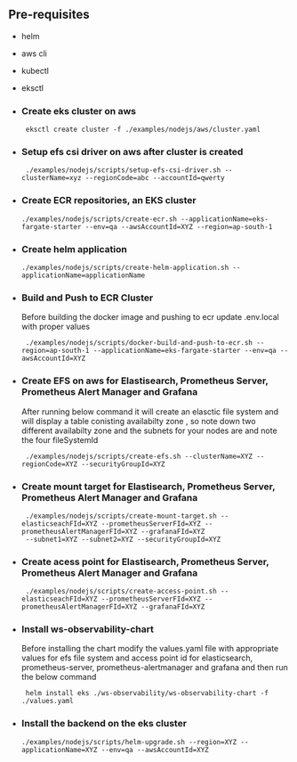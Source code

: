 ## Pre-requisites
- helm
- aws cli
- kubectl
- eksctl

- ### Create eks cluster on aws
  
    ```
     eksctl create cluster -f ./examples/nodejs/aws/cluster.yaml
    ```
- ### Setup efs csi driver on aws after cluster is created  

    ```
     ./examples/nodejs/scripts/setup-efs-csi-driver.sh --clusterName=xyz --regionCode=abc --accountId=qwerty 
    ```  

- ### Create ECR repositories, an EKS cluster 
  
    ```
    ./examples/nodejs/scripts/create-ecr.sh --applicationName=eks-fargate-starter --env=qa --awsAccountId=XYZ --region=ap-south-1
    ```

- ### Create helm application
  
    ```
    ./examples/nodejs/scripts/create-helm-application.sh --applicationName=applicationName      
    ```

- ### Build and Push to ECR Cluster
    Before building the docker image and pushing to ecr update .env.local with proper values
    ```
     ./examples/nodejs/scripts/docker-build-and-push-to-ecr.sh --region=ap-south-1 --applicationName=eks-fargate-starter --env=qa --awsAccountId=XYZ
    ```

- ### Create EFS on aws for Elastisearch, Prometheus Server, Prometheus Alert Manager and Grafana
    After running below command it will create an elasctic file system and will display a table conisting  availabilty zone , so note down two different availabilty zone and  the subnets for your nodes are and note the four fileSystemId  
    ```
     ./examples/nodejs/scripts/create-efs.sh --clusterName=XYZ --regionCode=XYZ --securityGroupId=XYZ  
    ```

- ### Create mount target for Elastisearch, Prometheus Server, Prometheus Alert Manager and Grafana    
  
    ```
     ./examples/nodejs/scripts/create-mount-target.sh --elasticseachFId=XYZ --prometheusServerFId=XYZ --prometheusAlertManagerFId=XYZ --grafanaFId=XYZ
     --subnet1=XYZ --subnet2=XYZ --securityGroupId=XYZ
    ```  

- ### Create acess point for Elastisearch, Prometheus Server, Prometheus Alert Manager and Grafana    
  
    ```
     ./examples/nodejs/scripts/create-access-point.sh --elasticseachFId=XYZ --prometheusServerFId=XYZ --prometheusAlertManagerFId=XYZ --grafanaFId=XYZ
    ```

- ### Install ws-observability-chart
    Before installing the chart modify the values.yaml file with appropriate values  for efs file system and access point id for elasticsearch, prometheus-server, prometheus-alertmanager and grafana and then run the below command

    ```
     helm install eks ./ws-observability/ws-observability-chart -f ./values.yaml
    ```
- ### Install the backend on the eks cluster

     ```
     ./examples/nodejs/scripts/helm-upgrade.sh --region=XYZ --applicationName=XYZ --env=qa --awsAccountId=XYZ
     ```            
  